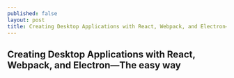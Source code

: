 ```yaml
---
published: false
layout: post
title: Creating Desktop Applications with React, Webpack, and Electron—The easy way
---
```

## Creating Desktop Applications with React, Webpack, and Electron—The easy way

